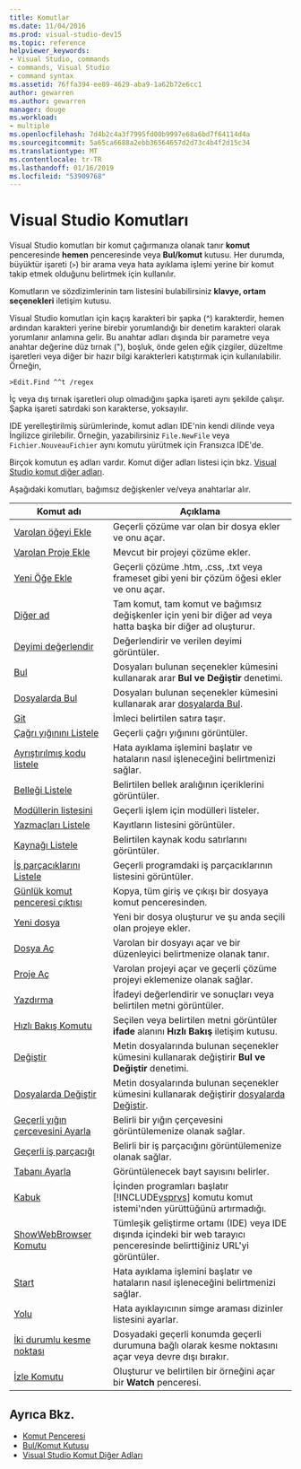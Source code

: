 ```yaml
---
title: Komutlar
ms.date: 11/04/2016
ms.prod: visual-studio-dev15
ms.topic: reference
helpviewer_keywords:
- Visual Studio, commands
- commands, Visual Studio
- command syntax
ms.assetid: 76ffa394-ee89-4629-aba9-1a62b72e6cc1
author: gewarren
ms.author: gewarren
manager: douge
ms.workload:
- multiple
ms.openlocfilehash: 7d4b2c4a3f7995fd00b9997e68a6bd7f64114d4a
ms.sourcegitcommit: 5a65ca6688a2ebb36564657d2d73c4b4f2d15c34
ms.translationtype: MT
ms.contentlocale: tr-TR
ms.lasthandoff: 01/16/2019
ms.locfileid: "53909768"
---
```

# <a name="visual-studio-commands"></a>Visual Studio Komutları

Visual Studio komutları bir komut çağırmanıza olanak tanır **komut** penceresinde **hemen** penceresinde veya **Bul/komut** kutusu. Her durumda, büyüktür işareti (`>`) bir arama veya hata ayıklama işlemi yerine bir komut takip etmek olduğunu belirtmek için kullanılır.

Komutların ve sözdizimlerinin tam listesini bulabilirsiniz **klavye, ortam seçenekleri** iletişim kutusu.

Visual Studio komutları için kaçış karakteri bir şapka (^) karakterdir, hemen ardından karakteri yerine birebir yorumlandığı bir denetim karakteri olarak yorumlanır anlamına gelir. Bu anahtar adları dışında bir parametre veya anahtar değerine düz tırnak ("), boşluk, önde gelen eğik çizgiler, düzeltme işaretleri veya diğer bir hazır bilgi karakterleri katıştırmak için kullanılabilir. Örneğin,

```
>Edit.Find ^^t /regex
```

İç veya dış tırnak işaretleri olup olmadığını şapka işareti aynı şekilde çalışır. Şapka işareti satırdaki son karakterse, yoksayılır.

IDE yerelleştirilmiş sürümlerinde, komut adları IDE'nin kendi dilinde veya İngilizce girilebilir. Örneğin, yazabilirsiniz `File.NewFile` veya `Fichier.NouveauFichier` aynı komutu yürütmek için Fransızca IDE'de.

Birçok komutun eş adları vardır. Komut diğer adları listesi için bkz. [Visual Studio komut diğer adları](../../ide/reference/visual-studio-command-aliases.md).

Aşağıdaki komutları, bağımsız değişkenler ve/veya anahtarlar alır.

| Komut adı | Açıklama |
| - | - |
| [Varolan öğeyi Ekle](../../ide/reference/add-existing-item-command.md) | Geçerli çözüme var olan bir dosya ekler ve onu açar. |
| [Varolan Proje Ekle](../../ide/reference/add-existing-project-command.md) | Mevcut bir projeyi çözüme ekler. |
| [Yeni Öğe Ekle](../../ide/reference/add-new-item-command.md) | Geçerli çözüme .htm, .css, .txt veya frameset gibi yeni bir çözüm öğesi ekler ve onu açar. |
| [Diğer ad](../../ide/reference/alias-command.md) | Tam komut, tam komut ve bağımsız değişkenler için yeni bir diğer ad veya hatta başka bir diğer ad oluşturur. |
| [Deyimi değerlendir](../../ide/reference/evaluate-statement-command.md) | Değerlendirir ve verilen deyimi görüntüler. |
| [Bul](../../ide/reference/find-command.md) | Dosyaları bulunan seçenekler kümesini kullanarak arar **Bul ve Değiştir** denetimi. |
| [Dosyalarda Bul](../../ide/reference/find-in-files-command.md) | Dosyaları bulunan seçenekler kümesini kullanarak arar [dosyalarda Bul](../../ide/find-in-files.md). |
| [Git](../../ide/reference/go-to-command.md) | İmleci belirtilen satıra taşır. |
| [Çağrı yığınını Listele](../../ide/reference/list-call-stack-command.md) | Geçerli çağrı yığınını görüntüler. |
| [Ayrıştırılmış kodu listele](../../ide/reference/list-disassembly-command.md) | Hata ayıklama işlemini başlatır ve hataların nasıl işleneceğini belirtmenizi sağlar. |
| [Belleği Listele](../../ide/reference/list-memory-command.md) | Belirtilen bellek aralığının içeriklerini görüntüler. |
| [Modüllerin listesini](../../ide/reference/list-modules-command.md) | Geçerli işlem için modülleri listeler. |
| [Yazmaçları Listele](../../ide/reference/list-registers-command.md) | Kayıtların listesini görüntüler. |
| [Kaynağı Listele](../../ide/reference/list-source-command.md) | Belirtilen kaynak kodu satırlarını görüntüler. |
| [İş parçacıklarını Listele](../../ide/reference/list-threads-command.md) | Geçerli programdaki iş parçacıklarının listesini görüntüler. |
| [Günlük komut penceresi çıktısı](../../ide/reference/log-command-window-output-command.md) | Kopya, tüm giriş ve çıkışı bir dosyaya komut penceresinden. |
| [Yeni dosya](../../ide/reference/new-file-command.md) | Yeni bir dosya oluşturur ve şu anda seçili olan projeye ekler. |
| [Dosya Aç](../../ide/reference/open-file-command.md) | Varolan bir dosyayı açar ve bir düzenleyici belirtmenize olanak tanır. |
| [Proje Aç](../../ide/reference/open-project-command.md) | Varolan projeyi açar ve geçerli çözüme projeyi eklemenize olanak sağlar. |
| [Yazdırma](../../ide/reference/print-command.md) | İfadeyi değerlendirir ve sonuçları veya belirtilen metni görüntüler. |
| [Hızlı Bakış Komutu](../../ide/reference/quick-watch-command.md) | Seçilen veya belirtilen metni görüntüler **ifade** alanını **Hızlı Bakış** iletişim kutusu. |
| [Değiştir](../../ide/reference/replace-command.md) | Metin dosyalarında bulunan seçenekler kümesini kullanarak değiştirir **Bul ve Değiştir** denetimi. |
| [Dosyalarda Değiştir](../../ide/reference/replace-in-files-command.md) | Metin dosyalarında bulunan seçenekler kümesini kullanarak değiştirir [dosyalarda Değiştir](../../ide/replace-in-files.md). |
| [Geçerli yığın çerçevesini Ayarla](../../ide/reference/set-current-stack-frame-command.md) | Belirli bir yığın çerçevesini görüntülemenize olanak sağlar. |
| [Geçerli iş parçacığı](../../ide/reference/set-current-thread-command.md) | Belirli bir iş parçacığını görüntülemenize olanak sağlar. |
| [Tabanı Ayarla](../../ide/reference/set-radix-command.md) | Görüntülenecek bayt sayısını belirler. |
| [Kabuk](../../ide/reference/shell-command.md) | İçinden programları başlatır [!INCLUDE[vsprvs](../../code-quality/includes/vsprvs_md.md)] komutu komut istemi'nden yürüttüğünü artırmadığı. |
| [ShowWebBrowser Komutu](../../ide/reference/showwebbrowser-command.md) | Tümleşik geliştirme ortamı (IDE) veya IDE dışında içindeki bir web tarayıcı penceresinde belirttiğiniz URL'yi görüntüler. |
| [Start](../../ide/reference/start-command.md) | Hata ayıklama işlemini başlatır ve hataların nasıl işleneceğini belirtmenizi sağlar. |
| [Yolu](../../ide/reference/symbol-path-command.md) | Hata ayıklayıcının simge araması dizinler listesini ayarlar. |
| [İki durumlu kesme noktası](../../ide/reference/toggle-breakpoint-command.md) | Dosyadaki geçerli konumda geçerli durumuna bağlı olarak kesme noktasını açar veya devre dışı bırakır. |
| [İzle Komutu](../../ide/reference/watch-command.md) | Oluşturur ve belirtilen bir örneğini açar bir **Watch** penceresi. |

## <a name="see-also"></a>Ayrıca Bkz.

- [Komut Penceresi](../../ide/reference/command-window.md)
- [Bul/Komut Kutusu](../../ide/find-command-box.md)
- [Visual Studio Komut Diğer Adları](../../ide/reference/visual-studio-command-aliases.md)